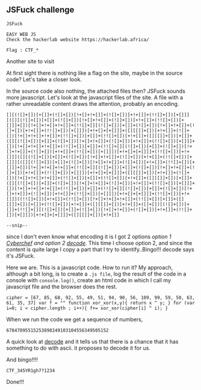 


## JSFuck challenge

```
JSFuck

EASY WEB JS
Check the hackerlab website https://hackerlab.africa/

Flag : CTF_*

```
Another site to visit

At first sight there is nothing like a flag on the site, maybe in the source code?
Let's take a closer look.

In the source code also nothing, the attached files then? JSFuck sounds more javascript. Let's look at the javascript files of the site. 
A file with a rather unreadable content draws the attention, probably an encoding.

```
[][(![]+[])[+[]]+(![]+[])[!+[]+!+[]]+(![]+[])[+!+[]]+(!![]+[])[+[]]][([][(![]+[])[+[]]+(![]+[])[!+[]+!+[]]+(![]+[])[+!+[]]+(!![]+[])[+[]]]+[])[!+[]+!+[]+!+[]]+(!![]+[][(![]+[])[+[]]+(![]+[])[!+[]+!+[]]+(![]+[])[+!+[]]+(!![]+[])[+[]]])[+!+[]+[+[]]]+([][[]]+[])[+!+[]]+(![]+[])[!+[]+!+[]+!+[]]+(!![]+[])[+[]]+(!![]+[])[+!+[]]+([][[]]+[])[+[]]+([][(![]+[])[+[]]+(![]+[])[!+[]+!+[]]+(![]+[])[+!+[]]+(!![]+[])[+[]]]+[])[!+[]+!+[]+!+[]]+(!![]+[])[+[]]+(!![]+[][(![]+[])[+[]]+(![]+[])[!+[]+!+[]]+(![]+[])[+!+[]]+(!![]+[])[+[]]])[+!+[]+[+[]]]+(!![]+[])[+!+[]]]([][(![]+[])[+[]]+(![]+[])[!+[]+!+[]]+(![]+[])[+!+[]]+(!![]+[])[+[]]][([][(![]+[])[+[]]+(![]+[])[!+[]+!+[]]+(![]+[])[+!+[]]+(!![]+[])[+[]]]+[])[!+[]+!+[]+!+[]]+(!![]+[][(![]+[])[+[]]+(![]+[])[!+[]+!+[]]+(![]+[])[+!+[]]+(!![]+[])[+[]]])[+!+[]+[+[]]]+([][[]]+[])[+!+[]]+(![]+[])[!+[]+!+[]+!+[]]+(!![]+[])[+[]]+(!![]+[])[+!+[]]+([][[]]+[])[+[]]+([][(![]+[])[+[]]+(![]+[])[!+[]+!+[]]+(![]+[])[+!+[]]+(!![]+[])[+[]]]+[])[!+[]+!+[]+!+[]]+(!![]+[])[+[]]+(!![]+[][(![]+[])[+[]]+(![]+[])[!+[]+!+[]]+(![]+[])[+!+[]]+(!![]+[])[+[]]])[+!+[]+[+[]]]+(!![]+[])[+!+[]]]((!![]+[])[+!+[]]+(!![]+[])[!+[]+!+[]+!+[]]+(!![]+[])[+[]]+([][[]]+[])[+[]]+(!![]+[])[+!+[]]+([][[]]+[])[+!+[]]+([]+[])[(![]+[])[+[]]+(!![]+[][(![]+[])[+[]]+(![]+[])[!+[]+!+[]]+(![]+[])[+!+[]]+(!![]+[])[+[]]])[+!+[]+[+[]]]+([][[]]+[])[+!+[]]

--snip--
```

since I don't even know what encoding it is I got 2 options 
*option 1 [Cyberchef](https://gchq.github.io/CyberChef/) and option 2 [decode](https://www.dcode.fr/identification-chiffrement)*. This time I choose option 2, and since the content is quite large I copy a part that I try to identify..Bingo!!! decode says it's JSFuck.

Here we are. This is a javascript code. How to run it? 
My approach, although a bit long, is to create a `.js file`, log the result of the code in a console with `console.log()`, create an html code in which I call my javascript file and the browser does the rest.

```
cipher = [67, 85, 68, 92, 55, 49, 51, 94, 90, 56, 109, 99, 59, 50, 63, 61, 35, 37] var f = "" function xor_xor(x,y){ return x ^ y; } for (var i=0; i < cipher.length ; i++){ f+= xor_xor(cipher[i] ^ i); }
```
When we run the code we get a sequence of numbers,

`67847095515253898249103104556349505152`

A quick look at [decode](https://www.dcode.fr/identification-chiffrement) and it tells us that there is a chance that it has something to do with ascii. it proposes to decode it for us.

And bingo!!!!

`CTF_345YR1gh7?1234`

Done!!!
